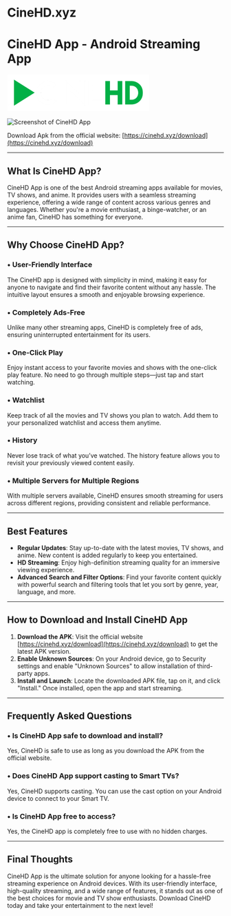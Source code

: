 # CineHD.xyz

# **CineHD App - Android Streaming App**

![CineHD Logo](/cinehd-logo.png)

![Screenshot of CineHD App](screenshot.png)

Download Apk from the official website: [https://cinehd.xyz/download](https://cinehd.xyz/download)

---

## **What Is CineHD App?**
CineHD App is one of the best Android streaming apps available for movies, TV shows, and anime. It provides users with a seamless streaming experience, offering a wide range of content across various genres and languages. Whether you're a movie enthusiast, a binge-watcher, or an anime fan, CineHD has something for everyone.

---

## **Why Choose CineHD App?**

### • **User-Friendly Interface**
The CineHD app is designed with simplicity in mind, making it easy for anyone to navigate and find their favorite content without any hassle. The intuitive layout ensures a smooth and enjoyable browsing experience.

### • **Completely Ads-Free**
Unlike many other streaming apps, CineHD is completely free of ads, ensuring uninterrupted entertainment for its users.

### • **One-Click Play**
Enjoy instant access to your favorite movies and shows with the one-click play feature. No need to go through multiple steps—just tap and start watching.

### • **Watchlist**
Keep track of all the movies and TV shows you plan to watch. Add them to your personalized watchlist and access them anytime.

### • **History**
Never lose track of what you’ve watched. The history feature allows you to revisit your previously viewed content easily.

### • **Multiple Servers for Multiple Regions**
With multiple servers available, CineHD ensures smooth streaming for users across different regions, providing consistent and reliable performance.

---

## **Best Features**

- **Regular Updates**: Stay up-to-date with the latest movies, TV shows, and anime. New content is added regularly to keep you entertained.
- **HD Streaming**: Enjoy high-definition streaming quality for an immersive viewing experience.
- **Advanced Search and Filter Options**: Find your favorite content quickly with powerful search and filtering tools that let you sort by genre, year, language, and more.

---

## **How to Download and Install CineHD App**

1. **Download the APK**: Visit the official website [https://cinehd.xyz/download](https://cinehd.xyz/download) to get the latest APK version.
2. **Enable Unknown Sources**: On your Android device, go to Security settings and enable "Unknown Sources" to allow installation of third-party apps.
3. **Install and Launch**: Locate the downloaded APK file, tap on it, and click "Install." Once installed, open the app and start streaming.

---

## **Frequently Asked Questions**

### • **Is CineHD App safe to download and install?**
Yes, CineHD is safe to use as long as you download the APK from the official website.

### • **Does CineHD App support casting to Smart TVs?**
Yes, CineHD supports casting. You can use the cast option on your Android device to connect to your Smart TV.

### • **Is CineHD App free to access?**
Yes, the CineHD app is completely free to use with no hidden charges.

---

## **Final Thoughts**
CineHD App is the ultimate solution for anyone looking for a hassle-free streaming experience on Android devices. With its user-friendly interface, high-quality streaming, and a wide range of features, it stands out as one of the best choices for movie and TV show enthusiasts. Download CineHD today and take your entertainment to the next level!


